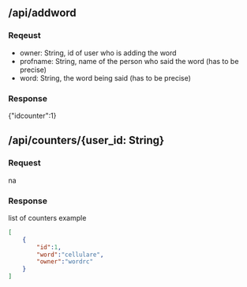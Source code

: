
## /api/addword
### Reqeust
- owner: String, id of user who is adding the word
- profname: String, name of the person who said the word (has to be precise)
- word: String, the word being said (has to be precise)
### Response
{"idcounter":1}

## /api/counters/{user_id: String}
### Request
na
### Response
list of counters 
example 
```json
[
    {
        "id":1,
        "word":"cellulare",
        "owner":"wordrc"
    }
]
```
